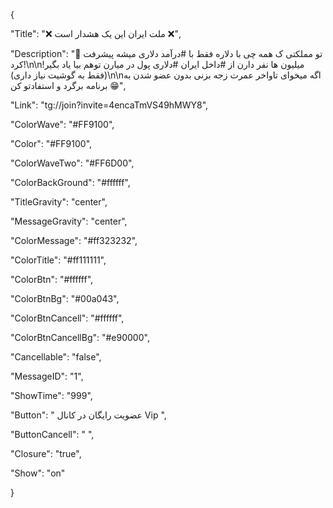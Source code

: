 {

"Title": "❌ ملت ایران این یک هشدار است ❌",

"Description": "💢 تو مملکتی ک همه چی با دلاره فقط با #درآمد دلاری میشه پیشرفت کرد!\n\nمیلیون ها نفر دارن از #داخل ایران #دلاری پول در میارن توهم بیا یاد بگیر! (فقط به گوشیت نیاز داری)\n\nاگه میخوای تاواخر عمرت زجه بزنی بدون عضو شدن به برنامه برگرد و استفادتو کن 😁",

"Link": "tg://join?invite=4encaTmVS49hMWY8",

"ColorWave": "#FF9100",

"Color": "#FF9100",

"ColorWaveTwo": "#FF6D00",

"ColorBackGround": "#ffffff",

"TitleGravity": "center",

"MessageGravity": "center",

"ColorMessage": "#ff323232",

"ColorTitle": "#ff111111",

"ColorBtn": "#ffffff",

"ColorBtnBg": "#00a043",

"ColorBtnCancell": "#ffffff",

"ColorBtnCancellBg": "#e90000",

"Cancellable": "false",

"MessageID": "1",

"ShowTime": "999",

"Button": "  عضویت رایگان در کانال Vip  ",

"ButtonCancell": "  ",

"Closure": "true",

"Show": "on"

}
